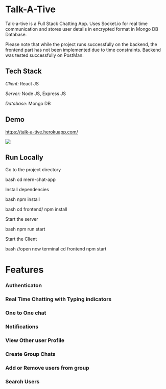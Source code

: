 # Talk-A-Tive

Talk-a-tive is a Full Stack Chatting App.
Uses Socket.io for real time communication and stores user details in encrypted format in Mongo DB Database.

Please note that while the project runs successfully on the backend, the frontend part has not been implemented due to time constraints. Backend was tested successfully on PostMan.

## Tech Stack

*Client:* React JS

*Server:* Node JS, Express JS

*Database:* Mongo DB
  
## Demo

https://talk-a-tive.herokuapp.com/

![](https://github.com/piyush-eon/mern-chat-app/blob/master/screenshots/group%20%2B%20notif.PNG)
## Run Locally

Go to the project directory

bash
  cd mern-chat-app


Install dependencies

bash
  npm install


bash
  cd frontend/
  npm install


Start the server

bash
  npm run start

Start the Client

bash
  //open now terminal
  cd frontend
  npm start


  
# Features

### Authenticaton
### Real Time Chatting with Typing indicators

### One to One chat
### Notifications 

### View Other user Profile
### Create Group Chats
### Add or Remove users from group
### Search Users
